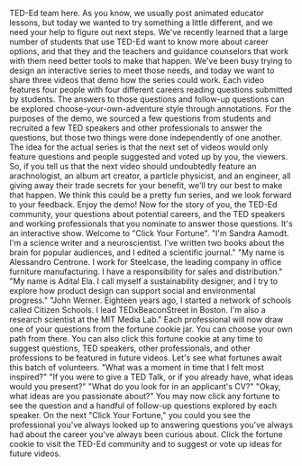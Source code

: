 
TED-Ed team here.
As you know, we usually post
animated educator lessons,
but today we wanted to try something a little different,
and we need your help to figure out next steps.
We&#39;ve recently learned that a large number
of students that use TED-Ed
want to know more about career options,
and that they and the teachers and guidance counselors
that work with them need better tools
to make that happen.
We&#39;ve been busy trying to design
an interactive series to meet those needs,
and today we want to share three videos
that demo how the series could work.
Each video features four people
with four different careers
reading questions submitted by students.
The answers to those questions
and follow-up questions can be explored
choose-your-own-adventure style through annotations.
For the purposes of the demo,
we sourced a few questions from students
and recruited a few TED speakers
and other professionals to answer the questions,
but those two things were done independently
of one another.
The idea for the actual series
is that the next set of videos
would only feature questions and people
suggested and voted up by you, the viewers.
So, if you tell us that the next video
should undoubtedly feature an arachnologist,
an album art creator,
a particle physicist,
and an engineer,
all giving away their trade secrets for your benefit,
we&#39;ll try our best to make that happen.
We think this could be a pretty fun series,
and we look forward to your feedback.
Enjoy the demo!
Now for the story of you,
the TED-Ed community,
your questions about potential careers,
and the TED speakers and working professionals
that you nominate to answer those questions.
It&#39;s an interactive show.
Welcome to &quot;Click Your Fortune&quot;.
&quot;I&#39;m Sandra Aamodt.
I&#39;m a science writer and a neuroscientist.
I&#39;ve written two books about the brain
for popular audiences,
and I edited a scientific journal.&quot;
&quot;My name is Alessandro Centrone.
I work for Steelcase, the leading company
in office furniture manufacturing.
I have a responsibility for sales and distribution.&quot;
&quot;My name is Adital Ela.
I call myself a sustainability designer,
and I try to explore how product design
can support social and environmental progress.&quot;
&quot;John Werner.
Eighteen years ago, I started a network of schools
called Citizen Schools.
I lead TEDxBeaconStreet in Boston.
I&#39;m also a research scientist at the MIT Media Lab.&quot;
Each professional will now draw one of your questions
from the fortune cookie jar.
You can choose your own path from there.
You can also click this fortune cookie
at any time to suggest questions,
TED speakers,
other professionals,
and other professions
to be featured in future videos.
Let&#39;s see what fortunes await
this batch of volunteers.
&quot;What was a moment in time that I felt most inspired?&quot;
&quot;If you were to give a TED Talk,
or if you already have,
what ideas would you present?&quot;
&quot;What do you look for in an applicant&#39;s CV?&quot;
&quot;Okay, what ideas are you passionate about?&quot;
You may now click any fortune
to see the question
and a handful of follow-up questions
explored by each speaker.
On the next &quot;Click Your Fortune,&quot;
you could you see the professional
you&#39;ve always looked up to
answering questions you&#39;ve always had
about the career you&#39;ve always been curious about.
Click the fortune cookie to visit the TED-Ed community
and to suggest or vote up ideas for future videos.
